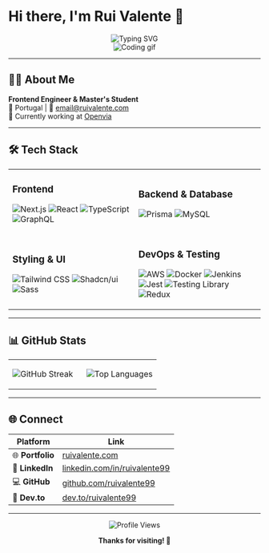 # Hi there, I'm Rui Valente 👋

<div align="center">
  <img src="https://readme-typing-svg.herokuapp.com?font=Fira+Code&size=28&duration=4000&pause=1000&color=2196F3&center=true&vCenter=true&width=600&lines=Frontend+Engineer+%26+Master's+Student;Building+amazing+web+experiences;Always+learning+new+technologies;Welcome+to+my+digital+space!" alt="Typing SVG" />
</div>

<div align="center">
  <img src="https://media1.giphy.com/media/3se2U9ZAJr7DW/200.gif" alt="Coding gif" />
</div>

---

## 🧑‍💻 About Me

**Frontend Engineer & Master's Student**  
📍 Portugal | 📧 email@ruivalente.com  
🚀 Currently working at [Openvia](http://openvia.io)

---

## 🛠️ Tech Stack

<table>
<tr>
<td width="50%">

### Frontend
![Next.js](https://img.shields.io/badge/Next.js-000000?style=flat-square&logo=next.js&logoColor=white)
![React](https://img.shields.io/badge/React-20232A?style=flat-square&logo=react&logoColor=61DAFB)
![TypeScript](https://img.shields.io/badge/TypeScript-007ACC?style=flat-square&logo=typescript&logoColor=white)
![GraphQL](https://img.shields.io/badge/GraphQL-E10098?style=flat-square&logo=graphql&logoColor=white)

</td>
<td width="50%">

### Backend & Database
![Prisma](https://img.shields.io/badge/Prisma-3982CE?style=flat-square&logo=Prisma&logoColor=white)
![MySQL](https://img.shields.io/badge/MySQL-005C84?style=flat-square&logo=mysql&logoColor=white)

</td>
</tr>
<tr>
<td width="50%">

### Styling & UI
![Tailwind CSS](https://img.shields.io/badge/Tailwind_CSS-38B2AC?style=flat-square&logo=tailwind-css&logoColor=white)
![Shadcn/ui](https://img.shields.io/badge/shadcn%2Fui-000000?style=flat-square&logo=shadcnui&logoColor=white)
![Sass](https://img.shields.io/badge/Sass-CC6699?style=flat-square&logo=sass&logoColor=white)

</td>
<td width="50%">

### DevOps & Testing
![AWS](https://img.shields.io/badge/AWS-232F3E?style=flat-square&logo=amazon-aws&logoColor=white)
![Docker](https://img.shields.io/badge/Docker-2496ED?style=flat-square&logo=docker&logoColor=white)
![Jenkins](https://img.shields.io/badge/Jenkins-D24939?style=flat-square&logo=jenkins&logoColor=white)
![Jest](https://img.shields.io/badge/Jest-C21325?style=flat-square&logo=jest&logoColor=white)
![Testing Library](https://img.shields.io/badge/Testing%20Library-CC6699?style=flat-square&logo=testing-library&logoColor=white)
![Redux](https://img.shields.io/badge/Redux-593D88?style=flat-square&logo=redux&logoColor=white)

</td>
</tr>
</table>

---

## 📊 GitHub Stats

<div align="center">
<table>
<tr>
<td width="50%">

![GitHub Streak](https://github-readme-streak-stats.herokuapp.com/?user=ruivalente99&theme=default&hide_border=true)

</td>
<td width="50%">

![Top Languages](https://github-readme-stats.vercel.app/api/top-langs/?username=ruivalente99&layout=compact&theme=default&hide_border=true&langs_count=6)

</td>
</tr>
</table>
</div>

---

## 🌐 Connect

<div align="center">

| Platform | Link |
|----------|------|
| 🌐 **Portfolio** | [ruivalente.com](https://ruivalente.com) |
| 💼 **LinkedIn** | [linkedin.com/in/ruivalente99](https://www.linkedin.com/in/ruivalente99) |
| 💻 **GitHub** | [github.com/ruivalente99](https://www.github.com/ruivalente99) |
| 📝 **Dev.to** | [dev.to/ruivalente99](https://www.dev.to/ruivalente99) |

</div>

---

<div align="center">
  
![Profile Views](https://komarev.com/ghpvc/?username=ruivalente99&color=blueviolet&style=flat)

**Thanks for visiting! 🚀**

</div>
